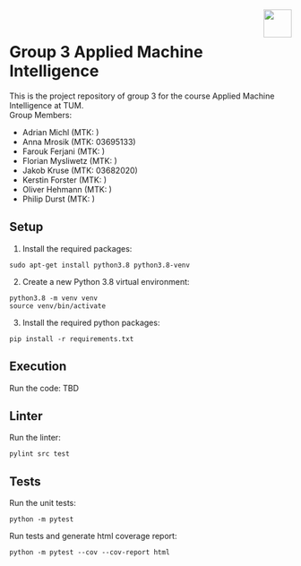 <div style="text-align: right; margin-top: 10px; margin-bottom: -30px;"> 
<img height="50px" class="center-block" src="https://www.tum.de/typo3conf/ext/in2template/Resources/Public/Images/tum-logo.svg">
</div>

# Group 3 Applied Machine Intelligence

This is the project repository of group 3 for the course Applied Machine Intelligence at TUM.  
Group Members:
- Adrian Michl (MTK: )
- Anna Mrosik (MTK: 03695133)
- Farouk Ferjani (MTK: )
- Florian Mysliwetz (MTK: )
- Jakob Kruse (MTK: 03682020)
- Kerstin Forster (MTK: )
- Oliver Hehmann (MTK: )
- Philip Durst (MTK: )

## Setup
1. Install the required packages:
```console
sudo apt-get install python3.8 python3.8-venv
```
2. Create a new Python 3.8 virtual environment:
```console
python3.8 -m venv venv
source venv/bin/activate
``` 
3. Install the required python packages:
```console
pip install -r requirements.txt
```

## Execution
Run the code:
TBD


## Linter
Run the linter:
```console
pylint src test
```

## Tests
Run the unit tests:
```console
python -m pytest
```
Run tests and generate html coverage report:
```console
python -m pytest --cov --cov-report html
```
